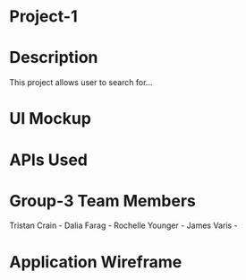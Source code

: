 # Project-1
# Description 
This project allows user to search for...

# UI Mockup

# APIs Used

# Group-3 Team Members
Tristan Crain - 
Dalia Farag - 
Rochelle Younger - 
James Varis - 

# Application Wireframe 

